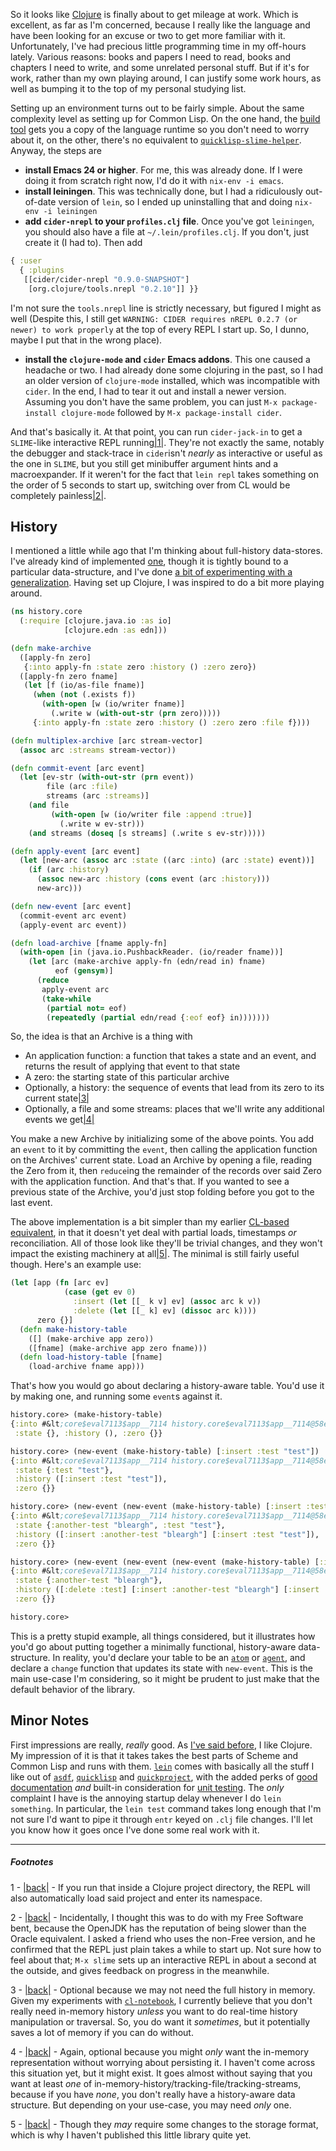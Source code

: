 So it looks like [Clojure](http://clojure.org/) is finally about to get mileage at work. Which is excellent, as far as I'm concerned, because I really like the language and have been looking for an excuse or two to get more familiar with it. Unfortunately, I've had precious little programming time in my off-hours lately. Various reasons: books and papers I need to read, books and chapters I need to write, and some unrelated personal stuff. But if it's for work, rather than my own playing around, I can justify some work hours, as well as bumping it to the top of my personal studying list.

Setting up an environment turns out to be fairly simple. About the same complexity level as setting up for Common Lisp. On the one hand, the [build tool](http://leiningen.org/) gets you a copy of the language runtime so you don't need to worry about it, on the other, there's no equivalent to [`quicklisp-slime-helper`](https://github.com/quicklisp/quicklisp-slime-helper). Anyway, the steps are


- **install Emacs 24 or higher**. For me, this was already done. If I were doing it from scratch right now, I'd do it with `nix-env -i emacs`.
- **install leiningen**. This was technically done, but I had a ridiculously out-of-date version of `lein`, so I ended up uninstalling that and doing `nix-env -i leiningen`
- **add `cider-nrepl` to your `profiles.clj` file**. Once you've got `leiningen`, you should also have a file at `~/.lein/profiles.clj`. If you don't, just create it (I had to). Then add
```clojure
{ :user 
  { :plugins 
   [[cider/cider-nrepl "0.9.0-SNAPSHOT"]
    [org.clojure/tools.nrepl "0.2.10"]] }}
```
I'm not sure the `tools.nrepl` line is strictly necessary, but figured I might as well (Despite this, I still get `WARNING: CIDER requires nREPL 0.2.7 (or newer) to work properly` at the top of every REPL I start up. So, I dunno, maybe I put that in the wrong place).
- **install the `clojure-mode` and `cider` Emacs addons**. This one caused a headache or two. I had already done some clojuring in the past, so I had an older version of `clojure-mode` installed, which was incompatible with `cider`. In the end, I had to tear it out and install a newer version. Assuming you don't have the same problem, you can just `M-x package-install clojure-mode` followed by `M-x package-install cider`.


And that's basically it. At that point, you can run `cider-jack-in` to get a `SLIME`-like interactive REPL running<a name="note-Sun-Apr-19-220141EDT-2015"></a>[|1|](#foot-Sun-Apr-19-220141EDT-2015). They're not exactly the same, notably the debugger and stack-trace in `cider`isn't *nearly* as interactive or useful as the one in `SLIME`, but you still get minibuffer argument hints and a macroexpander. If it weren't for the fact that `lein repl` takes something on the order of 5 seconds to start up, switching over from CL would be completely painless<a name="note-Sun-Apr-19-220152EDT-2015"></a>[|2|](#foot-Sun-Apr-19-220152EDT-2015).

## <a name="history" href="#history"></a>History

I mentioned a little while ago that I'm thinking about full-history data-stores. I've already kind of implemented [one](https://github.com/Inaimathi/fact-base), though it is tightly bound to a particular data-structure, and I've done [a bit of experimenting with a generalization](https://github.com/Inaimathi/cl-history). Having set up Clojure, I was inspired to do a bit more playing around.

```clojure
(ns history.core
  (:require [clojure.java.io :as io]
            [clojure.edn :as edn]))

(defn make-archive 
  ([apply-fn zero]
   {:into apply-fn :state zero :history () :zero zero})
  ([apply-fn zero fname]
   (let [f (io/as-file fname)]
     (when (not (.exists f)) 
       (with-open [w (io/writer fname)]
         (.write w (with-out-str (prn zero)))))
     {:into apply-fn :state zero :history () :zero zero :file f})))

(defn multiplex-archive [arc stream-vector]
  (assoc arc :streams stream-vector))

(defn commit-event [arc event]
  (let [ev-str (with-out-str (prn event))
        file (arc :file)
        streams (arc :streams)]
    (and file 
         (with-open [w (io/writer file :append :true)]
           (.write w ev-str)))
    (and streams (doseq [s streams] (.write s ev-str)))))

(defn apply-event [arc event]
  (let [new-arc (assoc arc :state ((arc :into) (arc :state) event))]
    (if (arc :history)
      (assoc new-arc :history (cons event (arc :history)))
      new-arc)))

(defn new-event [arc event]
  (commit-event arc event)
  (apply-event arc event))

(defn load-archive [fname apply-fn]
  (with-open [in (java.io.PushbackReader. (io/reader fname))]
    (let [arc (make-archive apply-fn (edn/read in) fname)
          eof (gensym)]
      (reduce
       apply-event arc
       (take-while 
        (partial not= eof)
        (repeatedly (partial edn/read {:eof eof} in)))))))
```

So, the idea is that an Archive is a thing with


-   An application function: a function that takes a state and an event, and returns the result of applying that event to that state
-   A zero: the starting state of this particular archive
-   Optionally, a history: the sequence of events that lead from its zero to its current state<a name="note-Sun-Apr-19-220159EDT-2015"></a>[|3|](#foot-Sun-Apr-19-220159EDT-2015)
-   Optionally, a file and some streams: places that we'll write any additional events we get<a name="note-Sun-Apr-19-220201EDT-2015"></a>[|4|](#foot-Sun-Apr-19-220201EDT-2015)


You make a new Archive by initializing some of the above points. You add an `event` to it by committing the `event`, then calling the application function on the Archives' current state. Load an Archive by opening a file, reading the Zero from it, then `reduce`ing the remainder of the records over said Zero with the application function. And that's that. If you wanted to see a previous state of the Archive, you'd just stop folding before you got to the last event.

The above implementation is a bit simpler than my earlier [CL-based equivalent](https://github.com/Inaimathi/cl-history), in that it doesn't yet deal with partial loads, timestamps *or* reconciliation. All of those look like they'll be trivial changes, and they won't impact the existing machinery at all<a name="note-Sun-Apr-19-220204EDT-2015"></a>[|5|](#foot-Sun-Apr-19-220204EDT-2015). The minimal is still fairly useful though. Here's an example use:

```clojure
(let [app (fn [arc ev]
            (case (get ev 0)
              :insert (let [[_ k v] ev] (assoc arc k v))
              :delete (let [[_ k] ev] (dissoc arc k))))
      zero {}]
  (defn make-history-table
    ([] (make-archive app zero))
    ([fname] (make-archive app zero fname)))
  (defn load-history-table [fname]
    (load-archive fname app)))
```

That's how you would go about declaring a history-aware table. You'd use it by making one, and running some `event`s against it.

```clojure
history.core> (make-history-table)
{:into #&lt;core$eval7113$app__7114 history.core$eval7113$app__7114@58e793e4>, 
 :state {}, :history (), :zero {}}

history.core> (new-event (make-history-table) [:insert :test "test"])
{:into #&lt;core$eval7113$app__7114 history.core$eval7113$app__7114@58e793e4>, 
 :state {:test "test"}, 
 :history ([:insert :test "test"]), 
 :zero {}}

history.core> (new-event (new-event (make-history-table) [:insert :test "test"]) [:insert :another-test "bleargh"])
{:into #&lt;core$eval7113$app__7114 history.core$eval7113$app__7114@58e793e4>, 
 :state {:another-test "bleargh", :test "test"}, 
 :history ([:insert :another-test "bleargh"] [:insert :test "test"]), 
 :zero {}}

history.core> (new-event (new-event (new-event (make-history-table) [:insert :test "test"]) [:insert :another-test "bleargh"]) [:delete :test])
{:into #&lt;core$eval7113$app__7114 history.core$eval7113$app__7114@58e793e4>, 
 :state {:another-test "bleargh"}, 
 :history ([:delete :test] [:insert :another-test "bleargh"] [:insert :test "test"]), 
 :zero {}}

history.core> 
```

This is a pretty stupid example, all things considered, but it illustrates how you'd go about putting together a minimally functional, history-aware data-structure. In reality, you'd declare your table to be an [`atom`](http://clojure.org/atoms) or [`agent`](http://clojure.org/agents), and declare a `change` function that updates its state with `new-event`. This is the main use-case I'm considering, so it might be prudent to just make that the default behavior of the library.

## <a name="minor-notes" href="#minor-notes"></a>Minor Notes

First impressions are really, *really* good. As [I've said before](/article?name=recommendations.html), I like Clojure. My impression of it is that it takes takes the best parts of Scheme and Common Lisp and runs with them. [`lein`](http://leiningen.org/) comes with basically all the stuff I like out of [`asdf`](https://common-lisp.net/project/asdf/), [`quicklisp`](http://www.quicklisp.org/) and [`quickproject`](http://www.xach.com/lisp/quickproject/), with the added perks of [good documentation](http://leiningen.org/#docs) *and* built-in consideration for [unit testing](https://github.com/technomancy/leiningen/blob/stable/doc/TUTORIAL.md#tests). The *only* complaint I have is the annoying startup delay whenever I do `lein something`. In particular, the `lein test` command takes long enough that I'm not sure I'd want to pipe it through `entr` keyed on `.clj` file changes. I'll let you know how it goes once I've done some real work with it.

* * *
##### Footnotes

1 - <a name="foot-Sun-Apr-19-220141EDT-2015"></a>[|back|](#note-Sun-Apr-19-220141EDT-2015) - If you run that inside a Clojure project directory, the REPL will also automatically load said project and enter its namespace.

2 - <a name="foot-Sun-Apr-19-220152EDT-2015"></a>[|back|](#note-Sun-Apr-19-220152EDT-2015) - Incidentally, I thought this was to do with my Free Software bent, because the OpenJDK has the reputation of being slower than the Oracle equivalent. I asked a friend who uses the non-Free version, and he confirmed that the REPL just plain takes a while to start up. Not sure how to feel about that; `M-x slime` sets up an interactive REPL in about a second at the outside, and gives feedback on progress in the meanwhile.

3 - <a name="foot-Sun-Apr-19-220159EDT-2015"></a>[|back|](#note-Sun-Apr-19-220159EDT-2015) - Optional because we may not need the full history in memory. Given my experiments with [`cl-notebook`](https://github.com/Inaimathi/cl-notebook), I currently believe that you don't really need in-memory history *unless* you want to do real-time history manipulation or traversal. So, you do want it *sometimes*, but it potentially saves a lot of memory if you can do without.

4 - <a name="foot-Sun-Apr-19-220201EDT-2015"></a>[|back|](#note-Sun-Apr-19-220201EDT-2015) - Again, optional because you might *only* want the in-memory representation without worrying about persisting it. I haven't come across this situation yet, but it might exist. It goes almost without saying that you want at least *one* of in-memory-history/tracking-file/tracking-streams, because if you have *none*, you don't really have a history-aware data structure. But depending on your use-case, you may need *only* one.

5 - <a name="foot-Sun-Apr-19-220204EDT-2015"></a>[|back|](#note-Sun-Apr-19-220204EDT-2015) - Though they *may* require some changes to the storage format, which is why I haven't published this little library quite yet.
